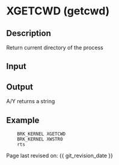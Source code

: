 # XGETCWD (getcwd)

## Description

Return current directory of the process

## Input

## Output

A/Y returns a string

## Example

``` ca65
    BRK_KERNEL XGETCWD
    BRK_KERNEL XWSTR0
    rts
```

Page last revised on: {{ git_revision_date }}
